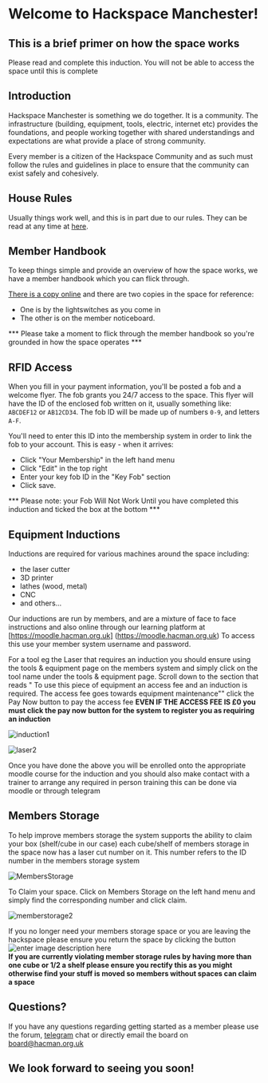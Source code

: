 # Welcome to Hackspace Manchester!
## This is a brief primer on how the space works
Please read and complete this induction. You will not be able to access the space until this is complete   

## Introduction

Hackspace Manchester is something we do together. It is a community. The infrastructure (building, equipment, tools, electric, internet etc) provides the foundations, and people working together with shared understandings and expectations are what provide a place of strong community.    

Every member is a citizen of the Hackspace Community and as such must follow the rules and guidelines in place to ensure that the community can exist safely and cohesively.

## House Rules
Usually things work well, and this is in part due to our rules. 
They can be read at any time at [here](https://hacman.org.uk/rules).

## Member Handbook
To keep things simple and provide an overview of how the space works, we have a member handbook which you can flick through. 

[There is a copy online](https://list.hacman.org.uk/uploads/short-url/sytcpF9wevLdlb8VjpruXOhvrlD.pdf) and there are two copies in the space for reference:
* One is by the lightswitches as you come in
* The other is on the member noticeboard.

*** Please take a moment to flick through the member handbook so you're grounded in how the space operates ***

## RFID Access
When you fill in your payment information, you'll be posted a fob and a welcome flyer. The fob grants you 24/7 access to the space.
This flyer will have the ID of the enclosed fob written on it, usually something like:
`ABCDEF12` or `AB12CD34`. The fob ID will be made up of numbers `0-9`, and letters `A-F`. 

You'll need to enter this ID into the membership system in order to link the fob to your account. This is easy - when it arrives:
* Click "Your Membership" in the left hand menu
* Click "Edit" in the top right
* Enter your key fob ID in the "Key Fob" section 
* Click save.

*** Please note: your Fob Will Not Work Until you have completed this induction and ticked the box at the bottom ***

## Equipment Inductions

Inductions are required for various machines around the space including:
* the laser cutter
* 3D printer 
* lathes (wood, metal)
* CNC
* and others... 
  
Our inductions are run by members, and are a mixture of face to face instructions and also online through our learning platform at [https://moodle.hacman.org.uk] (https://moodle.hacman.org.uk) To access this use your member system username and password. 

For a tool eg the Laser that requires an induction you should ensure using the tools & equipment page on the members system and simply click on the tool name under the tools & equipment page. Scroll down to the section that reads " To use this piece of equipment an access fee and an induction is required. The access fee goes towards equipment maintenance"" click the Pay Now button to pay the access fee  **EVEN IF THE ACCESS FEE IS £0 you must click the pay now button for the system to register you as requiring an induction**

![](https://lh3.googleusercontent.com/YHaUJkjjqv939uN9MiWgrP3TrJgp5Gvka7l1K_mAXiQhycvDqyiHSTkDeMp4nnUY5AM4Aomc8JM "induction1")

![](https://lh3.googleusercontent.com/7DN9LJ8iPwCyOJcDSMfy_FYBrQdP1FBNRfwtpQF3HgtkY5XfPBBsFFn1Zdu5VxJJwlDGaWA3t6Y "laser2")

Once you have done the above you will be enrolled onto the appropriate moodle course for the induction and you should also make contact with a trainer to arrange any required in person training this can be done via moodle or through telegram

## Members Storage

To help improve members storage the system supports the ability to claim your box (shelf/cube in our case) each cube/shelf of members storage in the space now has a laser cut number on it. This number refers to the ID number in the members storage system  

![](https://lh3.googleusercontent.com/KRrGMgFdAB0owluDI9IoUHObaFGyFHUbA_UCEb6iEpITgD9xEW_eKJm94ftac68OQNcafHt9k2s "MembersStorage")

To Claim your space. Click on Members Storage on the left hand menu and simply find the corresponding number and click claim.  

![](https://lh3.googleusercontent.com/r6QhbDfXJurMXq3g4rMf4OB_noLJEz6F7dS3VxWoyLtM-BGqgs_KPgk9z7nv_u6D8XCnvqA7do8 "memberstorage2")

If you no longer need your members storage space or you are leaving the hackspace please ensure you return the space by clicking the button  
![enter image description here](https://lh3.googleusercontent.com/xzDa2RD99_prOJIPg4LsDhJE8ZK5QtnKSoYh-ZDdTCNUHjCwEmqPrnpPZkkfKHJCmj9GHokpGKA)  
**If you are currently violating member storage rules by having more than one cube or 1/2 a shelf please ensure you rectify this as you might otherwise find your stuff is moved so members without spaces can claim a space**

## Questions?
If you have any questions regarding getting started as a member please use the forum, [telegram](https://t.me/hacmanchester) chat or directly email the board on board@hacman.org.uk 


## We look forward to seeing you soon!

